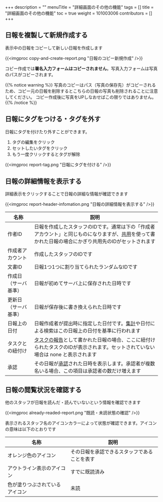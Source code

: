 +++
description = ""
menuTitle = "詳細画面のその他の機能"
tags = []
title = "詳細画面のその他の機能"
toc = true
weight = 101003006
contributors = []
+++

## 日報を複製して新規作成する

表示中の日報をコピーして新しい日報を作成します

{{<imgproc copy-and-create-report.png "日報のコピー新規作成" />}}

コピー作成では**署名入力フォームはコピーされません**。写真入力フォームは写真のパスがコピーされます。

{{% notice warning %}}
写真のコピーはパス（写真の保存先）がコピーされるため、コピー元の日報を削除するとこちらの日報の写真も削除されることに注意してください。
コピー作成後に写真をUPしなおせばこの限りではありません。
{{% /notice %}}

## 日報にタグをつける・タグを外す

日報にタグを付けたり外すことができます。

1. タグの編集をクリック
1. セットしたいタグをクリック
1. もう一度クリックするとタグが解除

{{<imgproc report-tag.png "日報にタグを付ける" />}}

## 日報の詳細情報を表示する

詳細表示をクリックすることで日報の詳細な情報が確認できます

{{<imgproc report-header-infomation.png "日報の詳細情報を表示する" />}}

|名称|説明|
|---|---|
|作者ID|日報を作成したスタッフのIDです。通常は下の「作成者アカウント」と同じものになりますが、[共用](/manual/initial-setting/advanced-setting/share/)を使って書かれた日報の場合にかぎり共用先のIDがセットされます|
|作成者アカウント|作成したスタッフのIDです|
|文書ID|日報1つ1つに割り当てられたランダムなIDです|
|作成日（サーバ基準）|日報が初めてサーバ上に保存された日時です|
|更新日（サーバ基準）|日報が保存後に書き換えられた日時です|
|日報上の日付|日報作成者が提出時に指定した日付です。[集計](/manual/analytics/)や日付による検索はこの日報上の日付を基準に行われます|
|タスクとの紐付け|[タスクの報告](/manual/task/connect/)として書かれた日報の場合、ここに紐付けられたタスクのIDが表示されます。セットされていない場合は none と表示されます|
|承認|その日報が[承認](/manual/report/read/state/)された日時を表示します。承認者が複数名いる場合、この項目は承認者の数だけ増えます|

## 日報の閲覧状況を確認する

他のスタッフが日報を読んだ・読んでいないという情報を確認できます

{{<imgproc already-readed-report.png "既読・未読状態の確認" />}}

表示されるスタッフ名のアイコンカラーによって状態が確認できます。アイコンの意味は以下のとおりです

|名称|説明|
|---|---|
|オレンジ色のアイコン|その日報を承認できるスタッフであることを表す|
|アウトライン表示のアイコン|すでに既読済み|
|色が塗りつぶされているアイコン|未読|
